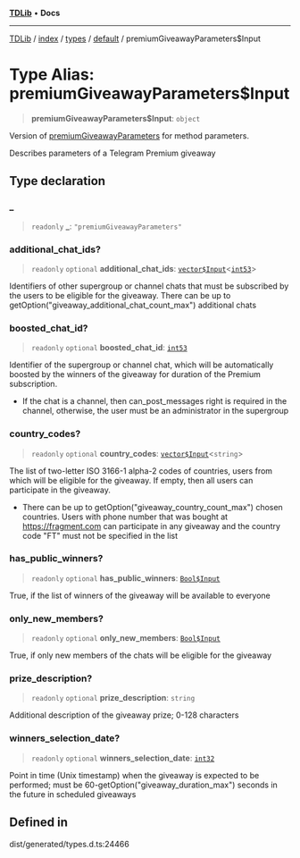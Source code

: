 [**TDLib**](../../../../../../README.md) • **Docs**

***

[TDLib](../../../../../../modules.md) / [index](../../../../../README.md) / [types](../../../README.md) / [default](../README.md) / premiumGiveawayParameters$Input

# Type Alias: premiumGiveawayParameters$Input

> **premiumGiveawayParameters$Input**: `object`

Version of [premiumGiveawayParameters](premiumGiveawayParameters.md) for method parameters.

Describes parameters of a Telegram Premium giveaway

## Type declaration

### \_

> `readonly` **\_**: `"premiumGiveawayParameters"`

### additional\_chat\_ids?

> `readonly` `optional` **additional\_chat\_ids**: [`vector$Input`](vector$Input.md)\<[`int53`](int53.md)\>

Identifiers of other supergroup or channel chats that must be subscribed by the users to be eligible for the giveaway. There can be up to getOption("giveaway_additional_chat_count_max") additional chats

### boosted\_chat\_id?

> `readonly` `optional` **boosted\_chat\_id**: [`int53`](int53.md)

Identifier of the supergroup or channel chat, which will be automatically boosted by the winners of the giveaway for duration of the Premium subscription.

- If the chat is a channel, then can_post_messages right is required in the channel, otherwise, the user must be an administrator in the supergroup

### country\_codes?

> `readonly` `optional` **country\_codes**: [`vector$Input`](vector$Input.md)\<`string`\>

The list of two-letter ISO 3166-1 alpha-2 codes of countries, users from which will be eligible for the giveaway. If empty, then all users can participate in the giveaway.

- There can be up to getOption("giveaway_country_count_max") chosen countries. Users with phone number that was bought at https://fragment.com can participate in any giveaway and the country code "FT" must not be specified in the list

### has\_public\_winners?

> `readonly` `optional` **has\_public\_winners**: [`Bool$Input`](Bool$Input.md)

True, if the list of winners of the giveaway will be available to everyone

### only\_new\_members?

> `readonly` `optional` **only\_new\_members**: [`Bool$Input`](Bool$Input.md)

True, if only new members of the chats will be eligible for the giveaway

### prize\_description?

> `readonly` `optional` **prize\_description**: `string`

Additional description of the giveaway prize; 0-128 characters

### winners\_selection\_date?

> `readonly` `optional` **winners\_selection\_date**: [`int32`](int32.md)

Point in time (Unix timestamp) when the giveaway is expected to be performed; must be 60-getOption("giveaway_duration_max") seconds in the future in scheduled giveaways

## Defined in

dist/generated/types.d.ts:24466
